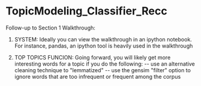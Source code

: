 # TopicModeling_Classifier_Recc

Follow-up to Section 1 Walkthrough:

1. SYSTEM: 
Ideally you can view the walkthrough in an ipython notebook. For instance, pandas, an ipython tool is heavily used in the walkthrough

2.  TOP TOPICS FUNCION:
Going forward, you will likely get more interesting words for a topic if you do the following:
    -- use an alternative cleaning technique to "lemmatized"
    -- use the  gensim  "filter" option to ignore words that are too infrequent or frequent among the corpus

